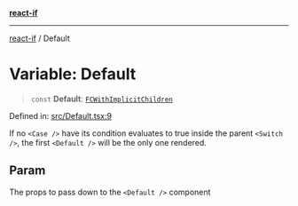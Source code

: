 [**react-if**](../README.md)

***

[react-if](../globals.md) / Default

# Variable: Default

> `const` **Default**: [`FCWithImplicitChildren`](../type-aliases/FCWithImplicitChildren.md)

Defined in: [src/Default.tsx:9](https://github.com/romac/react-if/blob/7f5a5de70be325b3a7ba3ced7028e8435d9fc3e9/src/Default.tsx#L9)

If no `<Case />` have its condition evaluates to true inside the parent `<Switch />`,
the first `<Default />` will be the only one rendered.

## Param

The props to pass down to the `<Default />` component
